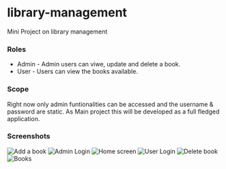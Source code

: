 # library-management
Mini Project on library management

### Roles
* Admin - Admin users can viwe, update and delete a book.
* User - Users can view the books available.

### Scope
Right now only admin funtionalities can be accessed and the username & password are static. As Main project this will be developed as a full fledged application.

### Screenshots

![Add a book](https://user-images.githubusercontent.com/72085970/103893946-1fd23e00-5114-11eb-82f4-88dd292d356a.png)
![Admin Login](https://user-images.githubusercontent.com/72085970/103893972-2d87c380-5114-11eb-805e-885827c8529f.png)
![Home screen](https://user-images.githubusercontent.com/72085970/103894020-47c1a180-5114-11eb-83c4-4724a6b2f2cb.png)
![User Login](https://user-images.githubusercontent.com/72085970/103894025-498b6500-5114-11eb-9743-456b842b77c8.png)
![Delete book](https://user-images.githubusercontent.com/72085970/103894210-98d19580-5114-11eb-9181-94f4ef6acfcd.png)
![Books](https://user-images.githubusercontent.com/72085970/103894211-996a2c00-5114-11eb-8ba4-05c2a370df42.png)

